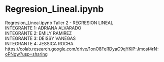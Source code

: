 # Regresion_Lineal.ipynb
Regresion_Lineal.ipynb 
Taller 2 - REGRESION LINEAL  
INTEGRANTE 1: ADRIANA ALVARADO  
INTEGRANTE 2: EMILY RAMIREZ  
INTEGRANTE 3: DEISSY VANEGAS  
INTEGRANTE 4: JESSICA ROCHA https://colab.research.google.com/drive/1onO8FeRDyaC9qYKlP-Jmosf4rN-oPNgw?usp=sharing
